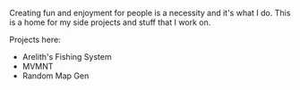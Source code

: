 Creating fun and enjoyment for people is a necessity and it's what I do. This is a home for my side projects and stuff that I work on.

Projects here:
- Arelith's Fishing System
- MVMNT
- Random Map Gen

<!---
StarfishArelith/StarfishArelith is a ✨ special ✨ repository because its `README.md` (this file) appears on your GitHub profile.
You can click the Preview link to take a look at your changes.
--->
